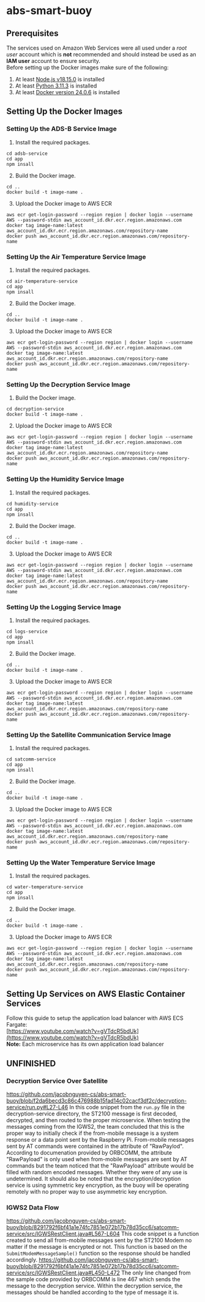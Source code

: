 # abs-smart-buoy
## Prerequisites
The services used on Amazon Web Services were all used under a _root user_ account which is **not** recommended and should instead be used as an **IAM user** account to ensure security.\
Before setting up the Docker images make sure of the following:
1. At least [Node.js v18.15.0](https://nodejs.org/en/download) is installed
2. At least [Python 3.11.3](https://www.python.org/downloads/) is installed
3. At least [Docker version 24.0.6](https://www.docker.com/get-started/) is installed

## Setting Up the Docker Images
### Setting Up the ADS-B Service Image
1. Install the required packages.
```
cd adsb-service
cd app
npm insall
```
2. Build the Docker image.
```
cd ..
docker build -t image-name .
```
3. Upload the Docker image to AWS ECR
```
aws ecr get-login-password --region region | docker login --username AWS --password-stdin aws_account_id.dkr.ecr.region.amazonaws.com
docker tag image-name:latest aws_account_id.dkr.ecr.region.amazonaws.com/repository-name
docker push aws_account_id.dkr.ecr.region.amazonaws.com/repository-name
```

### Setting Up the Air Temperature Service Image
1. Install the required packages.
```
cd air-temperature-service
cd app
npm insall
```
2. Build the Docker image.
```
cd ..
docker build -t image-name .
```
3. Upload the Docker image to AWS ECR
```
aws ecr get-login-password --region region | docker login --username AWS --password-stdin aws_account_id.dkr.ecr.region.amazonaws.com
docker tag image-name:latest aws_account_id.dkr.ecr.region.amazonaws.com/repository-name
docker push aws_account_id.dkr.ecr.region.amazonaws.com/repository-name
```

### Setting Up the Decryption Service Image
1. Build the Docker image.
```
cd decryption-service
docker build -t image-name .
```
2. Upload the Docker image to AWS ECR
```
aws ecr get-login-password --region region | docker login --username AWS --password-stdin aws_account_id.dkr.ecr.region.amazonaws.com
docker tag image-name:latest aws_account_id.dkr.ecr.region.amazonaws.com/repository-name
docker push aws_account_id.dkr.ecr.region.amazonaws.com/repository-name
```

### Setting Up the Humidity Service Image
1. Install the required packages.
```
cd humidity-service
cd app
npm insall
```
2. Build the Docker image.
```
cd ..
docker build -t image-name .
```
3. Upload the Docker image to AWS ECR
```
aws ecr get-login-password --region region | docker login --username AWS --password-stdin aws_account_id.dkr.ecr.region.amazonaws.com
docker tag image-name:latest aws_account_id.dkr.ecr.region.amazonaws.com/repository-name
docker push aws_account_id.dkr.ecr.region.amazonaws.com/repository-name
```

### Setting Up the Logging Service Image
1. Install the required packages.
```
cd logs-service
cd app
npm insall
```
2. Build the Docker image.
```
cd ..
docker build -t image-name .
```
3. Upload the Docker image to AWS ECR
```
aws ecr get-login-password --region region | docker login --username AWS --password-stdin aws_account_id.dkr.ecr.region.amazonaws.com
docker tag image-name:latest aws_account_id.dkr.ecr.region.amazonaws.com/repository-name
docker push aws_account_id.dkr.ecr.region.amazonaws.com/repository-name
```

### Setting Up the Satellite Communication Service Image
1. Install the required packages.
```
cd satcomm-service
cd app
npm insall
```
2. Build the Docker image.
```
cd ..
docker build -t image-name .
```
3. Upload the Docker image to AWS ECR
```
aws ecr get-login-password --region region | docker login --username AWS --password-stdin aws_account_id.dkr.ecr.region.amazonaws.com
docker tag image-name:latest aws_account_id.dkr.ecr.region.amazonaws.com/repository-name
docker push aws_account_id.dkr.ecr.region.amazonaws.com/repository-name
```

### Setting Up the Water Temperature Service Image
1. Install the required packages.
```
cd water-temperature-service
cd app
npm insall
```
2. Build the Docker image.
```
cd ..
docker build -t image-name .
```
3. Upload the Docker image to AWS ECR
```
aws ecr get-login-password --region region | docker login --username AWS --password-stdin aws_account_id.dkr.ecr.region.amazonaws.com
docker tag image-name:latest aws_account_id.dkr.ecr.region.amazonaws.com/repository-name
docker push aws_account_id.dkr.ecr.region.amazonaws.com/repository-name
```

## Setting Up Services on AWS Elastic Container Services
Follow this guide to setup the application load balancer with AWS ECS Fargate: \
[https://www.youtube.com/watch?v=gVTdcR5bdUk](https://www.youtube.com/watch?v=gVTdcR5bdUk) \
**Note:** Each microservice has its own application load balancer
## UNFINISHED
### Decryption Service Over Satellite
https://github.com/jacobnguyen-cs/abs-smart-buoy/blob/f2da6becd3c86c476988b15fad14c02cacf3df2c/decryption-service/run.py#L27-L46
In this code snippet from the `run.py` file in the decryption-service directory, the ST2100 message is first decoded, decrypted, and then routed to the proper microservice. When testing the messages coming from the IGWS2, the team concluded that this is the proper way to initially check if the from-mobile message is a system response or a data point sent by the Raspberry Pi. From-mobile messages sent by AT commands were contained in the attribute of "RawPaylod". According to documenation provided by ORBCOMM, the attribute "RawPayload" is only used when from-mobile messages are sent by AT commands but the team noticed that the "RawPayload" attribute would be filled with random encoded messages. Whether they were of any use is undetermined. It should also be noted that the encryption/decryption service is using symmetric key encryption, as the buoy will be operating remotely with no proper way to use asymmetric key encryption.
### IGWS2 Data Flow
https://github.com/jacobnguyen-cs/abs-smart-buoy/blob/8291792f6bf41a1e74fc7851e072b17b78d35cc6/satcomm-service/src/IGWSRestClient.java#L567-L604
This code snippet is a function created to send all from-mobile messages sent by the ST2100 Modem no matter if the message is encrypted or not. This function is based on the `SubmitModemMessageSample()` function so the response should be handled accordingly. 
https://github.com/jacobnguyen-cs/abs-smart-buoy/blob/8291792f6bf41a1e74fc7851e072b17b78d35cc6/satcomm-service/src/IGWSRestClient.java#L450-L472
The only line changed from the sample code provided by ORBCOMM is line 467 which sends the message to the decryption service. Within the decryption service, the messages should be handled according to the type of message it is.
